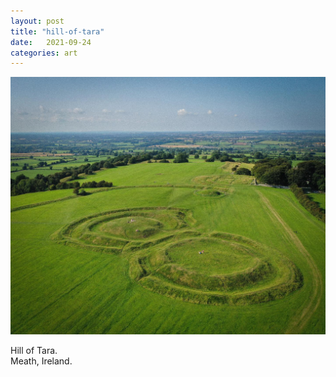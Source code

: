 ```yaml
---
layout: post
title: "hill-of-tara"
date:   2021-09-24
categories: art
---
```


![hill-of-tara](/img/arts/hill-of-tara.jpg)

<span class='image-details'>
Hill of Tara.<br/>
Meath, Ireland.
</span>

